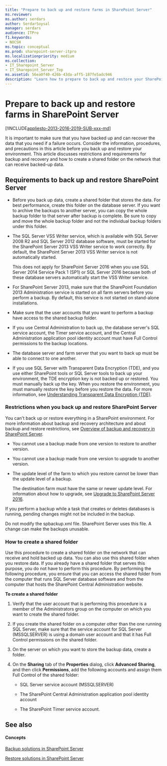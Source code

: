 ```yaml
---
title: "Prepare to back up and restore farms in SharePoint Server"
ms.reviewer: 
ms.author: serdars
author: SerdarSoysal
manager: serdars
audience: ITPro
f1.keywords:
- NOCSH
ms.topic: conceptual
ms.prod: sharepoint-server-itpro
ms.localizationpriority: medium
ms.collection:
- IT_Sharepoint_Server
- IT_Sharepoint_Server_Top
ms.assetid: 56ea0f40-426b-43da-aff5-187fe5adc946
description: "Learn how to prepare to back up and restore your SharePoint Server farm."
---
```


# Prepare to back up and restore farms in SharePoint Server

[!INCLUDE[appliesto-2013-2016-2019-SUB-xxx-md](../includes/appliesto-2013-2016-2019-SUB-xxx-md.md)] 
  
It is important to make sure that you have backed up and can recover the data that you need if a failure occurs. Consider the information, procedures, and precautions in this article before you back up and restore your environment. This article discusses restrictions and requirements for backup and recovery and how to create a shared folder on the network that can receive backed-up data.
  
## Requirements to back up and restore SharePoint Server

- Before you back up data, create a shared folder that stores the data. For best performance, create this folder on the database server. If you want to archive the backups to another server, you can copy the whole backup folder to that server after backup is complete. Be sure to copy and move the whole backup folder and not the individual backup folders under this folder.
    
- The SQL Server VSS Writer service, which is available with SQL Server 2008 R2 and SQL Server 2012 database software, must be started for the SharePoint Server 2013 VSS Writer service to work correctly. By default, the SharePoint Server 2013 VSS Writer service is not automatically started.
    
    This does not apply for SharePoint Server 2016 when you use SQL Server 2014 Service Pack 1 (SP1) or SQL Server 2016 because both of these database servers automatically start the VSS Writer service.
    
- For SharePoint Server 2013, make sure that the SharePoint Foundation 2013 Administration service is started on all farm servers before you perform a backup. By default, this service is not started on stand-alone installations.
    
- Make sure that the user accounts that you want to perform a backup have access to the shared backup folder.
    
- If you use Central Administration to back up, the database server's SQL service account, the Timer service account, and the Central Administration application pool identity account must have Full Control permissions to the backup locations.
    
- The database server and farm server that you want to back up must be able to connect to one another.
    
- If you use SQL Server with Transparent Data Encryption (TDE), and you use either SharePoint tools or SQL Server tools to back up your environment, the TDE encryption key is not backed up or restored. You must manually back up the key. When you restore the environment, you must manually restore the key before you restore the data. For more information, see [Understanding Transparent Data Encryption (TDE)](/sql/relational-databases/security/encryption/transparent-data-encryption?viewFallbackFrom=sql-server-2014).
    
### Restrictions when you back up and restore SharePoint Server

You can't back up or restore everything in a SharePoint environment. For more information about backup and recovery architecture and about backup and restore restrictions, see [Overview of backup and recovery in SharePoint Server](backup-and-recovery-overview.md).
  
- You cannot use a backup made from one version to restore to another version.
    
- You cannot use a backup made from one version to upgrade to another version.
    
- The update level of the farm to which you restore cannot be lower than the update level of a backup.
    
    The destination farm must have the same or newer update level. For information about how to upgrade, see [Upgrade to SharePoint Server 2016](../upgrade-and-update/upgrade-to-sharepoint-server-2016.md).
    
If you perform a backup while a task that creates or deletes databases is running, pending changes might not be included in the backup.
  
Do not modify the spbackup.xml file. SharePoint Server uses this file. A change can make the backups unusable.
  
### How to create a shared folder

Use this procedure to create a shared folder on the network that can receive and hold backed up data. You can also use this shared folder when you restore data. If you already have a shared folder that serves this purpose, you do not have to perform this procedure. By performing the following procedure, you ensure that you can access the shared folder from the computer that runs SQL Server database software and from the computer that hosts the SharePoint Central Administration website.
  
 **To create a shared folder**
  
1. Verify that the user account that is performing this procedure is a member of the Administrators group on the computer on which you want to create the shared folder.
    
2. If you create the shared folder on a computer other than the one running SQL Server, make sure that the service account for SQL Server (MSSQLSERVER) is using a domain user account and that it has Full Control permissions on the shared folder.
    
3. On the server on which you want to store the backup data, create a folder.
    
4. On the **Sharing** tab of the **Properties** dialog, click **Advanced Sharing**, and then click **Permissions**, add the following accounts and assign them Full Control of the shared folder:
    
   - SQL Server service account (MSSQLSERVER)
    
   - The SharePoint Central Administration application pool identity account
    
   - The SharePoint Timer service account.
    
## See also

#### Concepts

[Backup solutions in SharePoint Server](backup.md)
  
[Restore solutions in SharePoint Server](restore.md)